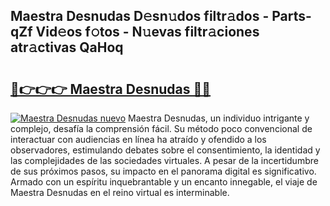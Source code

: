 ## Maestra Desnudas D𝚎sn𝚞dos filtr𝚊dos - Parts-qZf Vid𝚎os f𝚘tos - N𝚞evas filtr𝚊ciones atr𝚊ctivas QaHoq

# <h2><a href="http://mbb93al.tromn.icu/?c=Maestra+Desnudas">🔗👉👉👉 Maestra Desnudas 🔗🔗</a></h2>

[![Maestra Desnudas nuevo](https://i.imgur.com/pEAQMta.gif)](http://mbb93al.tromn.icu/?c=Maestra+Desnudas)
Maestra Desnudas, un individuo intrigante y complejo, desafía la comprensión fácil. Su método poco convencional de interactuar con audiencias en línea ha atraído y ofendido a los observadores, estimulando debates sobre el consentimiento, la identidad y las complejidades de las sociedades virtuales. A pesar de la incertidumbre de sus próximos pasos, su impacto en el panorama digital es significativo. Armado con un espíritu inquebrantable y un encanto innegable, el viaje de Maestra Desnudas en el reino virtual es interminable.
